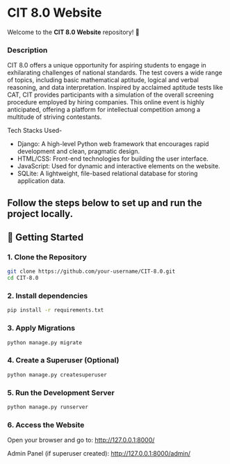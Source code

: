  # CIT 8.0 Website

Welcome to the **CIT 8.0 Website** repository! 🎉  




### Description
CIT 8.0 offers a unique opportunity for aspiring students to engage in exhilarating challenges of national standards. The test covers a wide range of topics, including basic mathematical aptitude, logical and verbal reasoning, and data interpretation. Inspired by acclaimed aptitude tests like CAT, CIT provides participants with a simulation of the overall screening procedure employed by hiring companies. This online event is highly anticipated, offering a platform for intellectual competition among a multitude of striving contestants.

Tech Stacks Used-
* Django: A high-level Python web framework that encourages rapid development and clean, pragmatic design.
* HTML/CSS: Front-end technologies for building the user interface.
* JavaScript: Used for dynamic and interactive elements on the website.
* SQLite: A lightweight, file-based relational database for storing application data.



Follow the steps below to set up and run the project locally.
---

## 🚀 Getting Started

### 1. Clone the Repository
```bash
git clone https://github.com/your-username/CIT-8.0.git
cd CIT-8.0
```
### 2. Install dependencies
```bash
pip install -r requirements.txt
```
### 3. Apply Migrations
```bash
python manage.py migrate
```
### 4. Create a Superuser (Optional)
```bash
python manage.py createsuperuser
```
### 5. Run the Development Server
```bash
python manage.py runserver
```
### 6. Access the Website

Open your browser and go to: http://127.0.0.1:8000/

Admin Panel (if superuser created): http://127.0.0.1:8000/admin/


